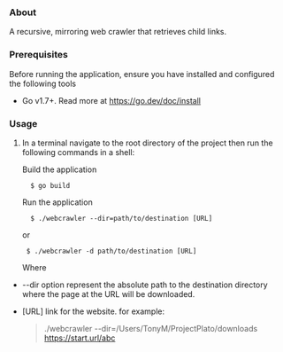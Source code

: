 ### About
A recursive, mirroring web crawler that retrieves child links.


### Prerequisites
Before running the application, ensure you have installed and configured
the following tools

- Go v1.7+. Read more at https://go.dev/doc/install


### Usage
1. In a terminal navigate to the root directory of the project then run the following commands in a shell:

   Build the application
   ```
     $ go build
   ```

   Run the application
   ```
     $ ./webcrawler --dir=path/to/destination [URL]
   ```

   or 

    ```
     $ ./webcrawler -d path/to/destination [URL]
   ```

   Where
-  --dir option represent the absolute path to the destination directory
    where the page at the URL will be downloaded.

-  [URL] link for the website. for example:

    > ./webcrawler --dir=/Users/TonyM/ProjectPlato/downloads https://start.url/abc